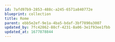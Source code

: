 ```yaml
---
id: 7afd97b9-2853-488c-a245-6571a840772e
blueprint: collection
title: Rome
parent: ebb5e2ef-9e1a-4ba5-bdaf-3bf7890a3007
updated_by: 7fc42862-88cf-4231-8a06-3e1f93ee1fbb
updated_at: 1677878844
---
```

